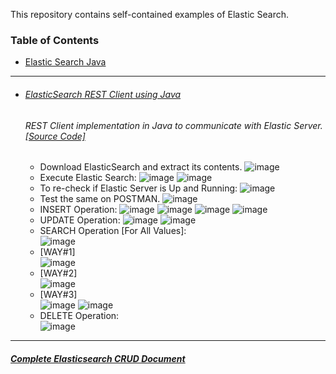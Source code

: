 This repository contains self-contained examples of Elastic Search.
### Table of Contents
  - <a href='#elasticsearch-rest-client-java'>Elastic Search Java</a> 

<hr>


- ###### [ElasticSearch REST Client using Java](https://github.com/rahulvaish/ElasticSearch/tree/ElasticSearchJava) 
   ###### REST Client implementation in Java to communicate with Elastic Server. [[Source Code]](https://github.com/rahulvaish/ElasticSearch/tree/ElasticSearchJava) 
  -  Download ElasticSearch and extract its contents.
  ![image](https://user-images.githubusercontent.com/689226/49922686-74744200-fed7-11e8-9ee0-408d4dc22e0f.png)
  -  Execute Elastic Search:
  ![image](https://user-images.githubusercontent.com/689226/50343265-2b159980-054c-11e9-89bf-42a4b77effaa.png)
  ![image](https://user-images.githubusercontent.com/689226/49922805-c7e69000-fed7-11e8-8325-91984876fc72.png)
  -  To re-check if Elastic Server is Up and Running:
![image](https://user-images.githubusercontent.com/689226/50343367-92cbe480-054c-11e9-910e-744f21de67f1.png)
  -  Test the same on POSTMAN.
![image](https://user-images.githubusercontent.com/689226/49923846-b9e63e80-feda-11e8-9753-8d8106ce28bb.png)
  -  INSERT Operation:
  ![image](https://user-images.githubusercontent.com/689226/50343453-f35b2180-054c-11e9-845a-e512761ad6a8.png)
  ![image](https://user-images.githubusercontent.com/689226/49922818-d2088e80-fed7-11e8-9310-017b26bc8394.png)
  ![image](https://user-images.githubusercontent.com/689226/49922822-d46ae880-fed7-11e8-970d-f974f9cf9524.png)
  ![image](https://user-images.githubusercontent.com/689226/49922827-d6cd4280-fed7-11e8-99ad-7107bdf65f44.png)
  -  UPDATE Operation:
![image](https://user-images.githubusercontent.com/689226/50343645-b6435f00-054d-11e9-9981-bbcf5c0c9633.png)
![image](https://user-images.githubusercontent.com/689226/49922841-dd5bba00-fed7-11e8-9125-f7856abb5723.png)
  -  SEARCH Operation [For All Values]:<br/>
![image](https://user-images.githubusercontent.com/689226/49922857-e056aa80-fed7-11e8-9449-dff0d942c287.png)
  -  [WAY#1]<br/>
  ![image](https://user-images.githubusercontent.com/689226/49922879-e3ea3180-fed7-11e8-8435-14a28788bc3e.png)
  -  [WAY#2]<br/>
  ![image](https://user-images.githubusercontent.com/689226/49922896-e64c8b80-fed7-11e8-8f87-616ecad34e19.png)
  -  [WAY#3]<br/>
  ![image](https://user-images.githubusercontent.com/689226/49922904-e8aee580-fed7-11e8-9c18-5ba6427fc1ad.png)
  ![image](https://user-images.githubusercontent.com/689226/49922910-eba9d600-fed7-11e8-8c00-c67dbd9cc158.png)
  - DELETE Operation:<br/>
![image](https://user-images.githubusercontent.com/689226/49922914-efd5f380-fed7-11e8-913d-6ccc93286798.png)



<hr>

##### [Complete Elasticsearch CRUD Document](https://github.com/rahulvaish/ReferenceDocuments/tree/master/UnderstandingElasticsearch)


